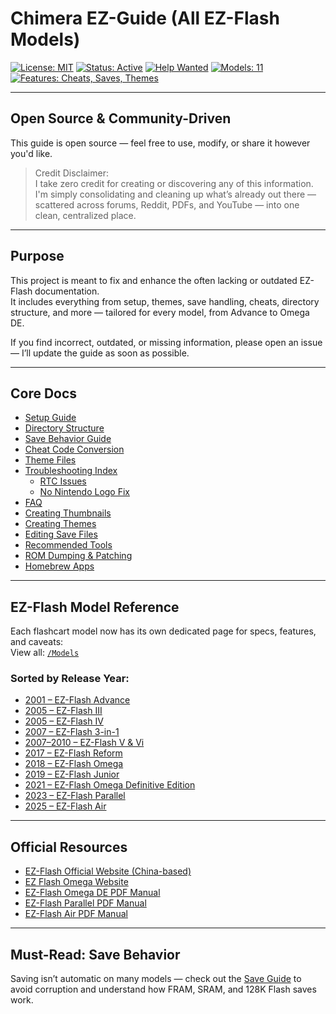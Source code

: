 # Chimera EZ-Guide (All EZ-Flash Models)

[![License: MIT](https://img.shields.io/badge/license-MIT-blue.svg)](LICENSE)
[![Status: Active](https://img.shields.io/badge/status-active-brightgreen.svg)]()
[![Help Wanted](https://img.shields.io/badge/contributions-welcome-blue)](../../issues)
[![Models: 11](https://img.shields.io/badge/models-11-blueviolet)](./Models)
[![Features: Cheats, Saves, Themes](https://img.shields.io/badge/features-cheats%2C%20saves%2C%20themes-orange)](./Docs/Save.md)


---

## Open Source & Community-Driven

This guide is open source — feel free to use, modify, or share it however you'd like.

> Credit Disclaimer:  
> I take zero credit for creating or discovering any of this information.  
> I'm simply consolidating and cleaning up what’s already out there — scattered across forums, Reddit, PDFs, and YouTube — into one clean, centralized place.

---

## Purpose

This project is meant to fix and enhance the often lacking or outdated EZ-Flash documentation.  
It includes everything from setup, themes, save handling, cheats, directory structure, and more — tailored for every model, from Advance to Omega DE.

If you find incorrect, outdated, or missing information, please open an issue — I’ll update the guide as soon as possible.

---

## Core Docs

- [Setup Guide](./Docs/Setup.md)  
- [Directory Structure](./Docs/Directory_Structure.md)  
- [Save Behavior Guide](./Docs/Save.md)  
- [Cheat Code Conversion](./Tutorials/Cheats.md)  
- [Theme Files](./Docs/Theme_Files.md)  
- [Troubleshooting Index](./Troubleshooting/README.md)  
  - [RTC Issues](./Troubleshooting/Real_Time_Clock.md)  
  - [No Nintendo Logo Fix](./Troubleshooting/Crystal_Oscillator_Failure_No_Nintendo_Logo_Fix.md)  
- [FAQ](./FAQ.md)  
- [Creating Thumbnails](./Tutorials/Creating_Thumbnails.md)  
- [Creating Themes](./Tutorials/Creating_Themes.md)  
- [Editing Save Files](./Tutorials/Editing_Save_Files.md)  
- [Recommended Tools](./Docs/Recommended_Tools.md)  
- [ROM Dumping & Patching](./Tutorials/ROM_Dumping_and_Patching.md)  
- [Homebrew Apps](./Docs/Homebrew.md)

---

## EZ-Flash Model Reference

Each flashcart model now has its own dedicated page for specs, features, and caveats:  
View all: [`/Models`](./Models)

### Sorted by Release Year:
- [2001 – EZ-Flash Advance](./Models/GBA/2001_EZ-Flash_Advance.md)  
- [2005 – EZ-Flash III](./Models/GBA/2005_EZ-Flash_III.md)  
- [2005 – EZ-Flash IV](./Models/GBA/2005_EZ-Flash_IV.md)  
- [2007 – EZ-Flash 3-in-1](./Models/GBA_NDS/2007_EZ-Flash_3in1.md)  
- [2007–2010 – EZ-Flash V & Vi](./Models/GBA_NDS/2007_2010_EZ-Flash_V_Vi.md)  
- [2017 – EZ-Flash Reform](./Models/GBA/2017_EZ-Flash_Reform.md)  
- [2018 – EZ-Flash Omega](./Models/GBA/2018_EZ-Flash_Omega.md)  
- [2019 – EZ-Flash Junior](./Models/GB/2019_EZ-Flash_Junior.md)  
- [2021 – EZ-Flash Omega Definitive Edition](./Models/GBA/2021_EZ-Flash_Omega_Definitive_Edition.md)  
- [2023 – EZ-Flash Parallel](./Models/All_DS/2023_EZ-Flash_Parallel.md)  
- [2025 – EZ-Flash Air](./Models/GBA/2025_EZ-Flash_Air.md)

---

## Official Resources

- [EZ-Flash Official Website (China-based)](https://www.ezflash.cn/)  
- [EZ Flash Omega Website](https://www.ezflashomega.com/)  
- [EZ-Flash Omega DE PDF Manual](https://www.ezflash.cn/omegade-en.pdf)  
- [EZ-Flash Parallel PDF Manual](https://www.ezflash.cn/zip/EZP_E.pdf)  
- [EZ-Flash Air PDF Manual](https://www.ezflash.cn/air.pdf)

---

## Must-Read: Save Behavior

Saving isn’t automatic on many models — check out the [Save Guide](./Docs/Save.md) to avoid corruption and understand how FRAM, SRAM, and 128K Flash saves work.
